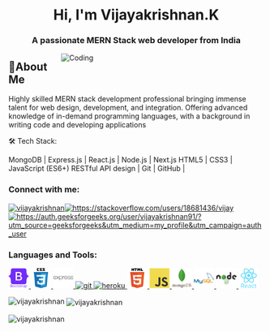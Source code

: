 <h1 align="center">Hi, I'm Vijayakrishnan.K</h1>
<h3 align="center">A passionate MERN Stack web developer from India</h3>
<div>
     <img align="right" alt="Coding" width="400" 
     src=
"https://agencecartier.com/wp-content/uploads/2022/08/Cartier_InfolettreJuillet2022_Article1_desktopREV-1.gif" >
</div>

<div>
     <h2  align="left">💫About Me</h2>
Highly skilled MERN stack development professional bringing immense talent for web design, development, and
integration. Offering advanced knowledge of in-demand programming languages, with a background in writing code and
developing applications

🛠️ Tech Stack:

MongoDB | Express.js | React.js | Node.js | Next.js
HTML5 | CSS3 | JavaScript (ES6+)
RESTful API design |
Git | GitHub |
</div>



<h3 align="left">Connect with me:</h3>

<p align="left">

<a href="https://www.linkedin.com/in/vijay-krishnan-1a99aa228/" target="blank"><img align="center" src="https://raw.githubusercontent.com/rahuldkjain/github-profile-readme-generator/master/src/images/icons/Social/linked-in-alt.svg" alt="vijayakrishnan" height="30" width="40" /></a><a href="https://stackoverflow.com/users/https://stackoverflow.com/users/18681436/vijay" target="blank"><img align="center" src="https://raw.githubusercontent.com/rahuldkjain/github-profile-readme-generator/master/src/images/icons/Social/stack-overflow.svg" alt="https://stackoverflow.com/users/18681436/vijay" height="30" width="40" /></a><a href="https://auth.geeksforgeeks.org/user/https://auth.geeksforgeeks.org/user/vijayakrishnan91/?utm_source=geeksforgeeks&utm_medium=my_profile&utm_campaign=auth_user" target="blank"><img align="center" src="https://raw.githubusercontent.com/rahuldkjain/github-profile-readme-generator/master/src/images/icons/Social/geeks-for-geeks.svg" alt="https://auth.geeksforgeeks.org/user/vijayakrishnan91/?utm_source=geeksforgeeks&utm_medium=my_profile&utm_campaign=auth_user" height="30" width="40" /></a>
</p>
 
<h3 align="left">Languages and Tools:</h3>

<p align="left">
     
 <a href="https://getbootstrap.com" target="_blank" rel="noreferrer"> <img src="https://raw.githubusercontent.com/devicons/devicon/master/icons/bootstrap/bootstrap-plain-wordmark.svg" alt="bootstrap" width="40" height="40"/> </a><a href="https://www.w3schools.com/css/" target="_blank" rel="noreferrer"> <img src="https://raw.githubusercontent.com/devicons/devicon/master/icons/css3/css3-original-wordmark.svg" alt="css3" width="40" height="40"/> </a><a href="https://expressjs.com" target="_blank" rel="noreferrer"> <img src="https://raw.githubusercontent.com/devicons/devicon/master/icons/express/express-original-wordmark.svg" alt="express" width="40" height="40"/> </a><a href="https://git-scm.com/" target="_blank" rel="noreferrer"> <img src="https://www.vectorlogo.zone/logos/git-scm/git-scm-icon.svg" alt="git" width="40" height="40"/> </a> <a href="https://heroku.com" target="_blank" rel="noreferrer"><img src="https://www.vectorlogo.zone/logos/heroku/heroku-icon.svg" alt="heroku" width="40" height="40"/> </a> <a href="https://www.w3.org/html/" target="_blank" rel="noreferrer"><img src="https://raw.githubusercontent.com/devicons/devicon/master/icons/html5/html5-original-wordmark.svg" alt="html5" width="40" height="40"/> </a> <a href="https://developer.mozilla.org/en-US/docs/Web/JavaScript" target="_blank" rel="noreferrer"><img src="https://raw.githubusercontent.com/devicons/devicon/master/icons/javascript/javascript-original.svg" alt="javascript" width="40" height="40"/> </a> <a href="https://www.mongodb.com/" target="_blank" rel="noreferrer"><img src="https://raw.githubusercontent.com/devicons/devicon/master/icons/mongodb/mongodb-original-wordmark.svg" alt="mongodb" width="40" height="40"/> </a> <a href="https://www.mysql.com/" target="_blank" rel="noreferrer"><img src="https://raw.githubusercontent.com/devicons/devicon/master/icons/mysql/mysql-original-wordmark.svg" alt="mysql" width="40" height="40"/> </a> <a href="https://nodejs.org" target="_blank" rel="noreferrer"><img src="https://raw.githubusercontent.com/devicons/devicon/master/icons/nodejs/nodejs-original-wordmark.svg" alt="nodejs" width="40" height="40"/> </a> <a href="https://reactjs.org/" target="_blank" rel="noreferrer"><img src="https://raw.githubusercontent.com/devicons/devicon/master/icons/react/react-original-wordmark.svg" alt="react" width="40" height="40"/> </a> </p>

<p><img align="left" src="https://github-readme-stats.vercel.app/api/top-langs?username=kvijayakrishnan&show_icons=true&locale=en&layout=compact" alt="vijayakrishnan" /></p>

<p>&nbsp;<img align="center" src="https://github-readme-stats.vercel.app/api?username=kvijayakrishnan&show_icons=true&locale=en" alt="vijayakrishnan" /></p>

<p><img align="center" src="https://github-readme-streak-stats.herokuapp.com/?user=kvijayakrishnan&" alt="vijayakrishnan" /></p>
